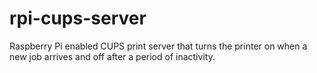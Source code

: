 # rpi-cups-server
Raspberry Pi enabled CUPS print server that turns the printer on when a new job arrives and off after a period of inactivity.
